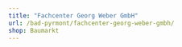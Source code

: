 ```yaml
---
title: "Fachcenter Georg Weber GmbH"
url: /bad-pyrmont/fachcenter-georg-weber-gmbh/
shop: Baumarkt
---
```

